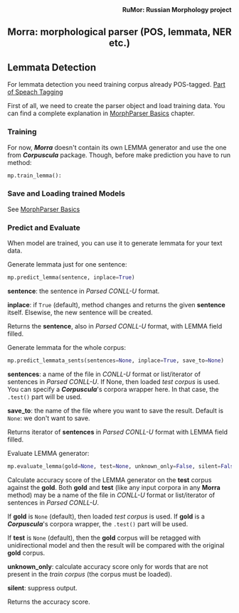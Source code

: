 <div align="right"><strong>RuMor: Russian Morphology project</strong></div>
<h2 align="center">Morra: morphological parser (POS, lemmata, NER etc.)</h2>

## Lemmata Detection

For lemmata detection you need training corpus already POS-tagged.
[Part of Speach Tagging](https://github.com/fostroll/morra/blob/master/doc/README_POS.md)

First of all, we need to create the parser object and load training data.
You can find a complete explanation in
[MorphParser Basics](https://github.com/fostroll/morra/blob/master/doc/README_BASICS.md)
chapter.

### Training

For now, ***Morra*** doesn't contain its own LEMMA generator and use the one
from ***Corpuscula*** package. Though, before make prediction you have to run
method:
```python
mp.train_lemma():
```

### Save and Loading trained Models

See
[MorphParser Basics](https://github.com/fostroll/morra/blob/master/doc/README_BASICS.md)

### Predict and Evaluate

When model are trained, you can use it to generate lemmata for your text data.

Generate lemmata just for one sentence:
```python
mp.predict_lemma(sentence, inplace=True)
```
**sentence**: the sentence in *Parsed CONLL-U* format.

**inplace**: if `True` (default), method changes and returns the given
**sentence** itself. Elsewise, the new sentence will be created.

Returns the **sentence**, also in *Parsed CONLL-U* format, with LEMMA field
filled.

Generate lemmata for the whole corpus:
```python
mp.predict_lemmata_sents(sentences=None, inplace=True, save_to=None)
```
**sentences**: a name of the file in *CONLL-U* format or list/iterator of
sentences in *Parsed CONLL-U*. If None, then loaded *test corpus* is used.
You can specify a ***Corpuscula***'s corpora wrapper here. In that case, the
`.test()` part will be used.

**save_to**: the name of the file where you want to save the result. Default
is `None`: we don't want to save.

Returns iterator of **sentences** in *Parsed CONLL-U* format with LEMMA field
filled.

Evaluate LEMMA generator:
```python
mp.evaluate_lemma(gold=None, test=None, unknown_only=False, silent=False)
```
Calculate accuracy score of the LEMMA generator on the **test** corpus against
the **gold**. Both **gold** and **test** (like any input corpora in any
**Morra** method) may be a name of the file in *CONLL-U* format or
list/iterator of sentences in *Parsed CONLL-U*.

If **gold** is `None` (default), then loaded *test corpus* is used. If
**gold** is a ***Corpuscula***'s corpora wrapper, the `.test()` part will be
used.

If **test** is `None` (default), then the **gold** corpus will be retagged
with unidirectional model and then the result will be compared with the
original **gold** corpus.

**unknown_only**: calculate accuracy score only for words that are not present
in the *train corpus* (the corpus must be loaded).

**silent**: suppress output.

Returns the accuracy score.
